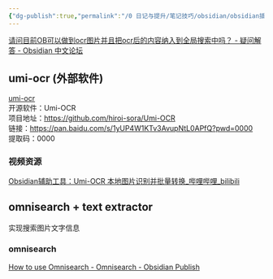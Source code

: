 ```yaml
---
{"dg-publish":true,"permalink":"/0 日记与提升/笔记技巧/obsidian/obsidian插件/第三方插件/图片识别插件OCR/","title":"图片识别插件OCR"}
---
```



[请问目前OB可以做到ocr图片并且把ocr后的内容纳入到全局搜索中吗？ - 疑问解答 - Obsidian 中文论坛](https://forum-zh.obsidian.md/t/topic/20153/2)

## umi-ocr  (外部软件)
[umi-ocr](../../../../../3%20计算机/创建、效率与技巧/非编程软件/编辑与格式/文字识别OCR软件.md#umi-ocr)  
开源软件：Umi-OCR  
项目地址：https://github.com/hiroi-sora/Umi-OCR  
链接：https://pan.baidu.com/s/1yUP4W1KTv3AvupNtL0APfQ?pwd=0000  
提取码：0000  
### 视频资源
[Obsidian辅助工具：Umi-OCR 本地图片识别并批量转换\_哔哩哔哩\_bilibili](https://www.bilibili.com/video/BV1Rk4y1g72v/?spm_id_from=333.337.search-card.all.click&vd_source=20cb3e7c6ad3d64f0eb2d763ff005080)  

## omnisearch + text extractor
实现搜索图片文字信息
### omnisearch
[How to use Omnisearch - Omnisearch - Obsidian Publish](https://publish.obsidian.md/omnisearch/How+to+use+Omnisearch)